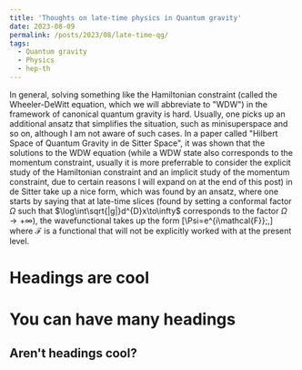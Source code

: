 ```yaml
---
title: 'Thoughts on late-time physics in Quantum gravity'
date: 2023-08-09
permalink: /posts/2023/08/late-time-qg/
tags:
  - Quantum gravity
  - Physics
  - hep-th
---
```


In general, solving something like the Hamiltonian constraint (called the Wheeler-DeWitt equation, which we will abbreviate to "WDW") in the framework of canonical quantum gravity is hard. Usually, one picks up an additional ansatz that simplifies the situation, such as minisuperspace and so on, although I am not aware of such cases. In a paper called "Hilbert Space of Quantum Gravity in de Sitter Space", it was shown that the solutions to the WDW equation (while a WDW state also corresponds to the momentum constraint, usually it is more preferrable to consider the explicit study of the Hamiltonian constraint and an implicit study of the momentum constraint, due to certain reasons I will expand on at the end of this post) in de Sitter take up a nice form, which was found by an ansatz, where one starts by saying that at late-time slices (found by setting a conformal factor $\Omega$ such that $\log\int\sqrt{|g|}d^{D}x\to\infty$ corresponds to the factor $\Omega\to+\infty$), the wavefunctional takes up the form 
\[\Psi=e^{i\mathcal{F}}\;,\]
where $\mathcal{F}$ is a functional that will not be explicitly worked with at the present level. 

Headings are cool
======

You can have many headings
======

Aren't headings cool?
------
